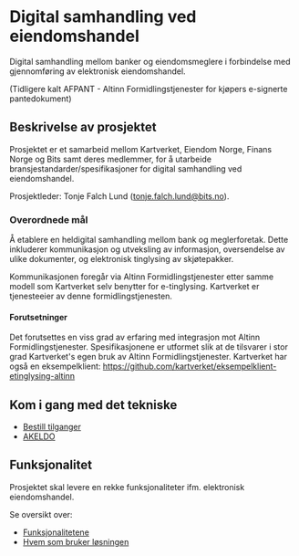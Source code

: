# Digital samhandling ved eiendomshandel 
Digital samhandling mellom banker og eiendomsmeglere i forbindelse med gjennomføring av elektronisk eiendomshandel.


(Tidligere kalt AFPANT - Altinn Formidlingstjenester for kjøpers e-signerte pantedokument)

## Beskrivelse av prosjektet
Prosjektet er et samarbeid mellom Kartverket, Eiendom Norge, Finans Norge og Bits samt deres medlemmer, for å utarbeide bransjestandarder/spesifikasjoner for digital samhandling ved eiendomshandel.

Prosjektleder: Tonje Falch Lund (tonje.falch.lund@bits.no).

### Overordnede mål
Å etablere en heldigital samhandling mellom bank og meglerforetak. Dette inkluderer kommunikasjon og utveksling av informasjon,  oversendelse av ulike dokumenter, og elektronisk tinglysing av skjøtepakker.

Kommunikasjonen foregår via Altinn Formidlingstjenester etter samme modell som Kartverket selv benytter for e-tinglysing. Kartverket er tjenesteeier av denne formidlingstjenesten.



#### Forutsetninger
Det forutsettes en viss grad av erfaring med integrasjon mot Altinn Formidlingstjenester. Spesifikasjonene er utformet slik at de tilsvarer i stor grad Kartverket's egen bruk av Altinn Formidlingstjenester.
Kartverket har også en eksempelklient: https://github.com/kartverket/eksempelklient-etinglysing-altinn


## Kom i gang med det tekniske

- [Bestill tilganger](./tilganger.md)
- [AKELDO](./akeldo.md)


## Funksjonalitet

Prosjektet skal levere en rekke funksjonaliteter ifm. elektronisk eiendomshandel.

Se oversikt over:
- [Funksjonalitetene](./funksjonalitet.md)
- [Hvem som bruker løsningen](./hvem-bruker-loesningen.md)




